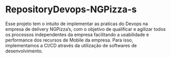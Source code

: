 # RepositoryDevops-NGPizza-s
Esse projeto tem o intuito de implementar as praticas do Devops na empresa de delivery NGPizza’s, com o objetivo de qualificar e agilizar todos os processos independentes da empresa facilitando a usabilidade e performance dos recursos de Mobile da empresa. Para isso, implementamos a CI/CD através da utilização de softwares de desenvolvimento.
